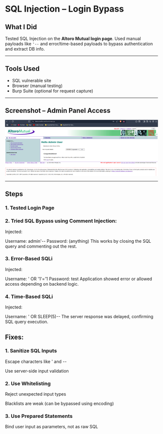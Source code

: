 # SQL Injection – Login Bypass

##  What I Did
Tested SQL Injection on the **Altoro Mutual login page**. Used manual payloads like `'--` and error/time-based payloads to bypass authentication and extract DB info.

---

##  Tools Used
- SQL vulnerable site
- Browser (manual testing)
- Burp Suite (optional for request capture)

---

##  Screenshot – Admin Panel Access
![sql](../images/sql.jpg)

---

##  Steps

### 1. Tested Login Page

### 2. Tried SQL Bypass using Comment Injection:
Injected:

Username: admin'--
Password: (anything)
 This works by closing the SQL query and commenting out the rest.

### 3. Error-Based SQLi
Injected:

Username: ' OR '1'='1
Password: test
 Application showed error or allowed access depending on backend logic.

### 4. Time-Based SQLi
Injected:

Username: ' OR SLEEP(5)--
The server response was delayed, confirming SQL query execution.


## Fixes:

### 1. Sanitize SQL Inputs

Escape characters like ' and --

Use server-side input validation

### 2. Use Whitelisting

Reject unexpected input types

Blacklists are weak (can be bypassed using encoding)

### 3. Use Prepared Statements

Bind user input as parameters, not as raw SQL
